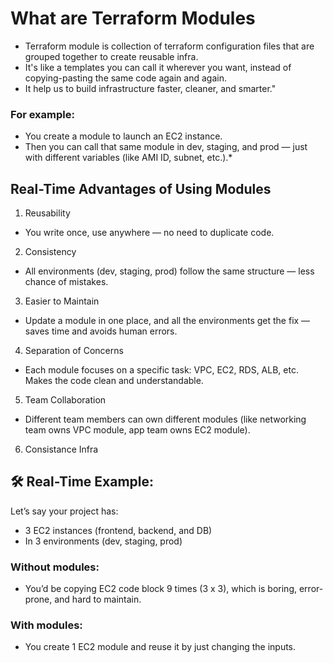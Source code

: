 # What are Terraform Modules
* Terraform module is collection of terraform configuration files that are grouped together to create reusable infra.
* It's like a templates you can call it wherever you want, instead of copying-pasting the same code again and again.
* It help us to build infrastructure faster, cleaner, and smarter."

### For example:
* You create a module to launch an EC2 instance.
* Then you can call that same module in dev, staging, and prod — just with different variables (like AMI ID, subnet, etc.).*

## Real-Time Advantages of Using Modules
1. Reusability
* You write once, use anywhere — no need to duplicate code.

2. Consistency
* All environments (dev, staging, prod) follow the same structure — less chance of mistakes.

3. Easier to Maintain
* Update a module in one place, and all the environments get the fix — saves time and avoids human errors.

4. Separation of Concerns
* Each module focuses on a specific task: VPC, EC2, RDS, ALB, etc. Makes the code clean and understandable.

5. Team Collaboration
* Different team members can own different modules (like networking team owns VPC module, app team owns EC2 module).

6. Consistance Infra


## 🛠️ Real-Time Example:
Let’s say your project has:
  * 3 EC2 instances (frontend, backend, and DB)
  * In 3 environments (dev, staging, prod)

### Without modules:
* You’d be copying EC2 code block 9 times (3 x 3), which is boring, error-prone, and hard to maintain.
### With modules:
* You create 1 EC2 module and reuse it by just changing the inputs.
